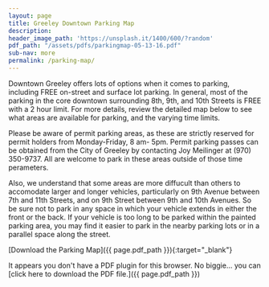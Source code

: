 ```yaml
---
layout: page
title: Greeley Downtown Parking Map
description: 
header_image_path: 'https://unsplash.it/1400/600/?random'
pdf_path: "/assets/pdfs/parkingmap-05-13-16.pdf"
sub-nav: more
permalink: /parking-map/
---
```


Downtown Greeley offers lots of options when it comes to parking, including FREE on-street and surface lot parking.  In general, most of the parking in the core downtown surrounding 8th, 9th, and 10th Streets is FREE with a 2 hour limit.  For more details, review the detailed map below to see what areas are available for parking, and the varying time limits.

Please be aware of permit parking areas, as these are strictly reserved for permit holders from Monday-Friday, 8 am- 5pm.  Permit parking passes can be obtained from the City of Greeley by contacting Joy Meilinger at (970) 350-9737. All are welcome to park in these areas outside of those time perameters.

Also, we understand that some areas are more diffucult than others to accomodate larger and longer vehicles, particularly on 9th Avenue between 7th and 11th Streets, and on 9th Street between 9th and 10th Avenues. So be sure not to park in any space in which your vehicle extends in either the front or the back.  If your vehicle is too long to be parked within the painted parking area, you may find it easier to park in the nearby parking lots or in a parallel space along the street.

[Download the Parking Map]({{ page.pdf_path }}){:target="_blank"}

<object data="{{ page.pdf_path }}#page=1&zoom=90" type="application/pdf" width="100%" height="1100px" internalinstanceid="9">It appears you don't have a PDF plugin for this browser. No biggie... you can [click here to download the PDF file.]({{ page.pdf_path }})</object>